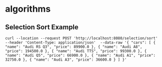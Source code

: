 # algorithms

## Selection Sort Example
`curl --location --request POST 'http://localhost:8080/selection/sort' 
--header 'Content-Type: application/json' 
--data-raw '{
"cars": [
{
"name": "Audi RS Q3",
"price": 89900.0
},
{
"name": "Audi A8",
"price": 194500.0
},
{
"name": "Audi TTS",
"price": 99300.0
},
{
"name": "Audi Q5",
"price": 66900.0
},
{
"name": "Audi A1",
"price": 32750.0
},
{
"name": "Audi A3",
"price": 36600.0
}
]
}'`